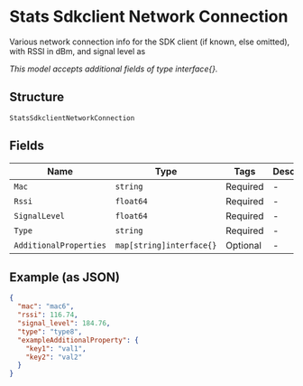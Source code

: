 
# Stats Sdkclient Network Connection

Various network connection info for the SDK client (if known, else omitted), with RSSI in dBm, and signal level as

*This model accepts additional fields of type interface{}.*

## Structure

`StatsSdkclientNetworkConnection`

## Fields

| Name | Type | Tags | Description |
|  --- | --- | --- | --- |
| `Mac` | `string` | Required | - |
| `Rssi` | `float64` | Required | - |
| `SignalLevel` | `float64` | Required | - |
| `Type` | `string` | Required | - |
| `AdditionalProperties` | `map[string]interface{}` | Optional | - |

## Example (as JSON)

```json
{
  "mac": "mac6",
  "rssi": 116.74,
  "signal_level": 184.76,
  "type": "type8",
  "exampleAdditionalProperty": {
    "key1": "val1",
    "key2": "val2"
  }
}
```


